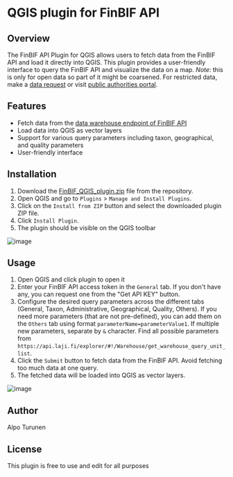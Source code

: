# QGIS plugin for FinBIF API

## Overview

The FinBIF API Plugin for QGIS allows users to fetch data from the FinBIF API and load it directly into QGIS. This plugin provides a user-friendly interface to query the FinBIF API and visualize the data on a map. *Note*: this is only for open data so part of it might be coarsened. For restricted data, make a [data request](https://info.laji.fi/etusivu/aineistopyynnot/) or visit [public authorities portal](https://viranomaiset.laji.fi/).

## Features

- Fetch data from the [data warehouse endpoint of FinBIF API](https://api.laji.fi/explorer/#!/Warehouse/get_warehouse_query_unit_list)
- Load data into QGIS as vector layers
- Support for various query parameters including taxon, geographical, and quality parameters
- User-friendly interface

## Installation

1. Download the [FinBIF_QGIS_plugin.zip](https://github.com/luomus/FinBIF-QGIS-plugin/blob/main/FinBIF_QGIS_plugin.zip) file from the repository.
2. Open QGIS and go to `Plugins` > `Manage and Install Plugins`.
3. Click on the `Install from ZIP` button and select the downloaded plugin ZIP file.
4. Click `Install Plugin`.
5. The plugin should be visible on the QGIS toolbar

![image](https://github.com/user-attachments/assets/4ee7d5fe-7558-4b9c-8541-f07d330b2f46)



## Usage

1. Open QGIS and click plugin to open it
2. Enter your FinBIF API access token in the `General` tab. If you don't have any, you can request one from the "Get API KEY" button.
3. Configure the desired query parameters across the different tabs (General, Taxon, Administrative, Geographical, Quality, Others). If you need more parameters (that are not pre-defined), you can add them on the `Others` tab using format `parameterName=parameterValue1`. If multiple new parameters, separate by `&` character. Find all possible parameters from `https://api.laji.fi/explorer/#!/Warehouse/get_warehouse_query_unit_list`. 
4. Click the `Submit` button to fetch data from the FinBIF API. Avoid fetching too much data at one query.
5. The fetched data will be loaded into QGIS as vector layers.

![image](https://github.com/user-attachments/assets/5d27573d-8e2b-46b9-9738-6387080bb4b9)

## Author

Alpo Turunen

## License

This plugin is free to use and edit for all purposes
